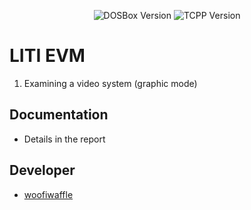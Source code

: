 <p align = "center">
  <img src = "https://img.shields.io/badge/DOSBox-0.74.3-blue?style=plastic" alt = "DOSBox Version">
  <img src = "https://img.shields.io/badge/TurboC%2B%2B-1.01-blue?style=plastic" alt = "TCPP Version">
</p>

# LITI EVM

1. Examining a video system (graphic mode)

## Documentation 

*  Details in the report

## Developer

*  [woofiwaffle](https://github.com/woofiwaffle)
